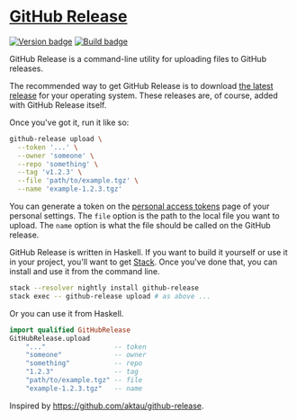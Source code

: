 # [GitHub Release][]

[![Version badge][]][version]
[![Build badge][]][build]

GitHub Release is a command-line utility for uploading files to GitHub
releases.

The recommended way to get GitHub Release is to download [the latest release][]
for your operating system. These releases are, of course, added with GitHub
Release itself.

Once you've got it, run it like so:

``` sh
github-release upload \
  --token '...' \
  --owner 'someone' \
  --repo 'something' \
  --tag 'v1.2.3' \
  --file 'path/to/example.tgz' \
  --name 'example-1.2.3.tgz'
```

You can generate a token on the [personal access tokens][] page of your
personal settings. The `file` option is the path to the local file you want to
upload. The `name` option is what the file should be called on the GitHub
release.

GitHub Release is written in Haskell. If you want to build it yourself or use
it in your project, you'll want to get [Stack][]. Once you've done that, you
can install and use it from the command line.

``` sh
stack --resolver nightly install github-release
stack exec -- github-release upload # as above ...
```

Or you can use it from Haskell.

``` hs
import qualified GitHubRelease
GitHubRelease.upload
    "..."                 -- token
    "someone"             -- owner
    "something"           -- repo
    "1.2.3"               -- tag
    "path/to/example.tgz" -- file
    "example-1.2.3.tgz"   -- name
```

Inspired by <https://github.com/aktau/github-release>.

[GitHub Release]: https://github.com/tfausak/github-release
[Version badge]: https://www.stackage.org/package/github-release/badge/nightly?label=version
[version]: https://www.stackage.org/package/github-release
[Build badge]: https://travis-ci.org/tfausak/github-release.svg
[build]: https://travis-ci.org/tfausak/github-release
[the latest release]: https://github.com/tfausak/github-release/releases/latest
[personal access tokens]: https://github.com/settings/tokens
[Stack]: http://docs.haskellstack.org/en/stable/README/
